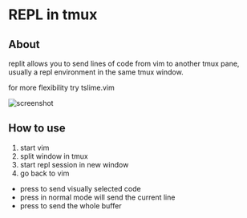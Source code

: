 
# REPL in tmux

## About

replit allows you to send lines of code from vim to another tmux pane, usually
a repl environment in the same tmux window.

for more flexibility try tslime.vim

![screenshot](https://github.com/zweifisch/replit.vim/raw/master/screenshot.png)

## How to use

1. start vim
2. split window in tmux
3. start repl session in new window
4. go back to vim

- press <enter> to send visually selected code
- press <enter> in normal mode will send the current line
- press <leader><enter> to send the whole buffer


